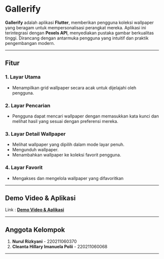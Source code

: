 # Gallerify

**Gallerify** adalah aplikasi **Flutter**, memberikan pengguna koleksi wallpaper yang beragam untuk mempersonalisasi perangkat mereka. Aplikasi ini terintegrasi dengan **Pexels API**, menyediakan pustaka gambar berkualitas tinggi. Dirancang dengan antarmuka pengguna yang intuitif dan praktik pengembangan modern.

---

## **Fitur**

### **1. Layar Utama**
- Menampilkan grid wallpaper secara acak untuk dijelajahi oleh pengguna.

### **2. Layar Pencarian**
- Pengguna dapat mencari wallpaper dengan memasukkan kata kunci dan melihat hasil yang sesuai dengan preferensi mereka.

### **3. Layar Detail Wallpaper**
- Melihat wallpaper yang dipilih dalam mode layar penuh.
- Mengunduh wallpaper.
- Menambahkan wallpaper ke koleksi favorit pengguna.

### **4. Layar Favorit**
- Mengakses dan mengelola wallpaper yang difavoritkan

---

## **Demo Video & Aplikasi**

Link : **[Demo Video & Aplikasi](https://drive.google.com/drive/folders/1e83djC5dOCKa-zxSXM6Qxf0gHqKiw1cg?usp=drive_link)**

---

## **Anggota Kelompok**

1. **Nurul Rizkyani** - 220211060370
2. **Cleanta Hillary Imanuela Polii** - 220211060068

---
